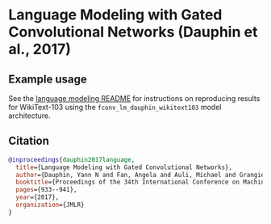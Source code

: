 # Language Modeling with Gated Convolutional Networks (Dauphin et al., 2017)

## Example usage

See the [language modeling README](../README.md) for instructions on reproducing results for WikiText-103
using the `fconv_lm_dauphin_wikitext103` model architecture.

## Citation

```bibtex
@inproceedings{dauphin2017language,
  title={Language Modeling with Gated Convolutional Networks},
  author={Dauphin, Yann N and Fan, Angela and Auli, Michael and Grangier, David},
  booktitle={Proceedings of the 34th International Conference on Machine Learning-Volume 70},
  pages={933--941},
  year={2017},
  organization={JMLR}
}
```
